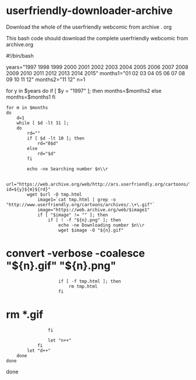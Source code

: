 # userfriendly-downloader-archive
Download the whole of the userfriendly webcomic from archive . org

This bash code should download the complete userfriendly webcomic from archive.org


#!/bin/bash

years="1997 1998 1999 2000 2001 2002 2003 2004 2005 2006 2007 2008 2009 2010 2011 2012 2013 2014 2015"
months1="01 02 03 04 05 06 07 08 09 10 11 12"
months2="11 12"
n=1

for y in $years
do
	if [ $y = "1997" ]; then
		months=$months2
	else
		months=$months1
	fi

	for m in $months
	do
		d=1
		while [ $d -lt 31 ];
		do
			rd=""
			if [ $d -lt 10 ]; then
				rd="0$d"
			else
				rd="$d"
			fi

			echo -ne Searching number $n\\r

			url="https://web.archive.org/web/http://ars.userfriendly.org/cartoons/?id=${y}${m}${rd}"
			wget $url -O tmp.html 
				image1=`cat tmp.html | grep -o "http://www.userfriendly.org/cartoons/archives/.\+\.gif"`
				image="https://web.archive.org/web/$image1"
				if [ "$image" != "" ]; then
					if [ ! -f "${n}.png" ]; then
						echo -ne Downloading number $n\\r
						wget $image -O "${n}.gif" 
#						convert -verbose -coalesce "${n}.gif" "${n}.png"

						if [ -f tmp.html ]; then
							rm tmp.html
						fi
#						rm *.gif
					fi

					let "n++"
				fi
			let "d++"
		done
	done
done
